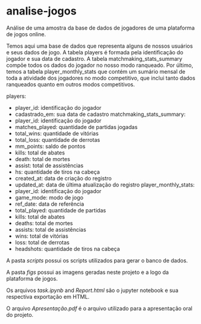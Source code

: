 # analise-jogos
Análise de uma amostra da base de dados de jogadores de uma plataforma de jogos online.

Temos aqui uma base de dados que representa alguns de nossos usuários e seus dados de jogo. A tabela players é formada pela identificação do jogador e sua data de cadastro. A tabela matchmaking_stats_summary compõe todos os dados do jogador no nosso modo ranqueado. Por último, temos a tabela player_monthly_stats que contém um sumário mensal de toda a atividade dos jogadores no modo competitivo, que inclui tanto dados ranqueados quanto em outros modos competitivos.

players:
- player_id: identificação do jogador
- cadastrado_em: sua data de cadastro
matchmaking_stats_summary:
- player_id: identificação do jogador
- matches_played: quantidade de partidas jogadas
- total_wins: quantidade de vitórias
- total_loss: quantidade de derrotas
- mm_points: saldo de pontos
- kills: total de abates
- death: total de mortes
- assist: total de assistências
- hs: quantidade de tiros na cabeça
- created_at: data de criação do registro
- updated_at: data de última atualização do registro
player_monthly_stats:
- player_id: identificação do jogador
- game_mode: modo de jogo
- ref_date: data de referência
- total_played: quantidade de partidas
- kills: total de abates
- deaths: total de mortes
- assists: total de assistências
- wins: total de vitórias
- loss: total de derrotas
- headshots: quantidade de tiros na cabeça

A pasta *scripts* possui os scripts utilizados para gerar o banco de dados.

A pasta *figs* possui as imagens geradas neste projeto e a logo da plataforma de jogos.

Os arquivos *task.ipynb* and *Report.html* são o jupyter notebook e sua respectiva exportação em HTML.

O arquivo *Apresentação.pdf* é o arquivo utilizado para a apresentação oral do projeto.